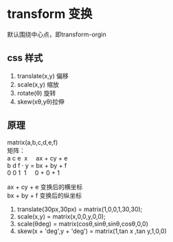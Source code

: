 # transform 变换  
默认围绕中心点，即transform-orgin
## css 样式  
1. translate(x,y) 偏移
2. scale(x,y) 缩放
3. rotate(θ) 旋转
4. skew(xθ,yθ)拉伸
## 原理  
matrix(a,b,c,d,e,f)  
矩阵：  
  a c e &nbsp;x&nbsp;&nbsp;&nbsp;&nbsp; ax + cy + e  
  b d f · y  =  bx + by + f  
  0 0 1 &nbsp;1&nbsp;&nbsp;&nbsp;&nbsp; 0 + 0 + 1  
  
  ax + cy + e 变换后的横坐标  
  bx + by + f 变换后的纵坐标  
1. translate(30px,30px) = matrix(1,0,0,1,30,30);  
2. scale(x,y) = matrix(x,0,0,y,0,0);  
3. scale(θdeg) = matrix(cosθ,sinθ,sinθ,cosθ,0,0)  
4. skew(x + 'deg',y + 'deg') = matrix(1,tan x ,tan y,1,0,0)  
   